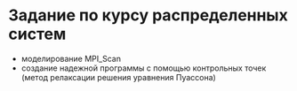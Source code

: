 # Задание по курсу распределенных систем
- моделирование MPI_Scan
- создание надежной программы с помощью контрольных точек (метод релаксации решения уравнения Пуассона)

